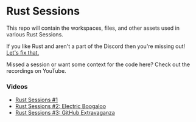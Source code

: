 # Rust Sessions

This repo will contain the workspaces, files, and other assets used in various Rust Sessions.

If you like Rust and aren't a part of the Discord then you're missing out! [Let's fix that.](https://discord.gg/mAc5nn3m95)

Missed a session or want some context for the code here? Check out the recordings on YouTube.

### Videos
- [Rust Sessions #1](https://youtu.be/7RVOUcmnBB8)
- [Rust Sessions #2: Electric Boogaloo](https://youtu.be/Y8bhUsY5lyE)
- [Rust Sessions #3: GitHub Extravaganza](https://youtu.be/ZZytHGeLd1o)
